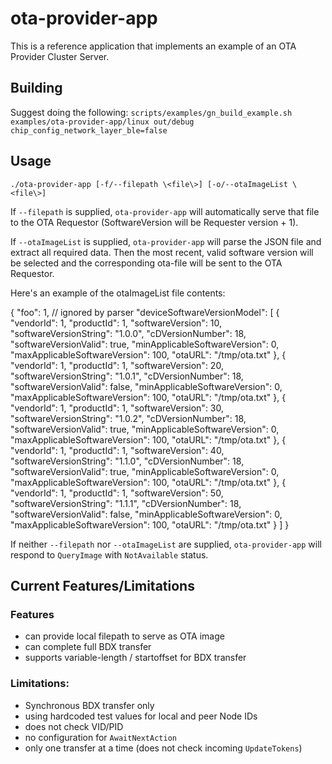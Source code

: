 # ota-provider-app

This is a reference application that implements an example of an OTA Provider
Cluster Server.

## Building

Suggest doing the following:
`scripts/examples/gn_build_example.sh examples/ota-provider-app/linux out/debug chip_config_network_layer_ble=false`

## Usage

`./ota-provider-app [-f/--filepath \<file\>] [-o/--otaImageList \<file\>]`

If `--filepath` is supplied, `ota-provider-app` will automatically serve that
file to the OTA Requestor (SoftwareVersion will be Requester version + 1).

If `--otaImageList` is supplied, `ota-provider-app` will parse the JSON file and
extract all required data. Then the most recent, valid software version will be
selected and the corresponding ota-file will be sent to the OTA Requestor.

Here's an example of the otaImageList file contents:

{ "foo": 1, // ignored by parser "deviceSoftwareVersionModel": [ { "vendorId":
1, "productId": 1, "softwareVersion": 10, "softwareVersionString": "1.0.0",
"cDVersionNumber": 18, "softwareVersionValid": true,
"minApplicableSoftwareVersion": 0, "maxApplicableSoftwareVersion": 100,
"otaURL": "/tmp/ota.txt" }, { "vendorId": 1, "productId": 1, "softwareVersion":
20, "softwareVersionString": "1.0.1", "cDVersionNumber": 18,
"softwareVersionValid": false, "minApplicableSoftwareVersion": 0,
"maxApplicableSoftwareVersion": 100, "otaURL": "/tmp/ota.txt" }, { "vendorId":
1, "productId": 1, "softwareVersion": 30, "softwareVersionString": "1.0.2",
"cDVersionNumber": 18, "softwareVersionValid": true,
"minApplicableSoftwareVersion": 0, "maxApplicableSoftwareVersion": 100,
"otaURL": "/tmp/ota.txt" }, { "vendorId": 1, "productId": 1, "softwareVersion":
40, "softwareVersionString": "1.1.0", "cDVersionNumber": 18,
"softwareVersionValid": true, "minApplicableSoftwareVersion": 0,
"maxApplicableSoftwareVersion": 100, "otaURL": "/tmp/ota.txt" }, { "vendorId":
1, "productId": 1, "softwareVersion": 50, "softwareVersionString": "1.1.1",
"cDVersionNumber": 18, "softwareVersionValid": false,
"minApplicableSoftwareVersion": 0, "maxApplicableSoftwareVersion": 100,
"otaURL": "/tmp/ota.txt" } ] }

If neither `--filepath` nor `--otaImageList` are supplied, `ota-provider-app`
will respond to `QueryImage` with `NotAvailable` status.

## Current Features/Limitations

### Features

-   can provide local filepath to serve as OTA image
-   can complete full BDX transfer
-   supports variable-length / startoffset for BDX transfer

### Limitations:

-   Synchronous BDX transfer only
-   using hardcoded test values for local and peer Node IDs
-   does not check VID/PID
-   no configuration for `AwaitNextAction`
-   only one transfer at a time (does not check incoming `UpdateTokens`)
